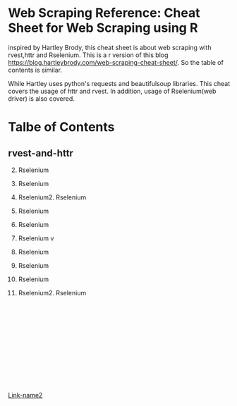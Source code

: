 # Web Scraping Reference: Cheat Sheet for Web Scraping using R

inspired by Hartley Brody, this cheat sheet is about web scraping with rvest,httr and Rselenium. This is a r version of this blog https://blog.hartleybrody.com/web-scraping-cheat-sheet/. So the table of contents is similar.

While Hartley uses python's requests and beautifulsoup libraries. This cheat covers the usage of httr and rvest. In addition, usage of Rselenium(web driver) is also covered.

# Talbe of Contents

## rvest-and-httr


2. Rselenium
2. Rselenium
2. Rselenium2. Rselenium
2. Rselenium
2. Rselenium
2. Rselenium
v

2. Rselenium

2. Rselenium
2. Rselenium
2. Rselenium2. Rselenium

<br>
<br>
<br><br>
<br><br><br><br><br><br><br>

[Link-name2](##rvest-and-httr)
